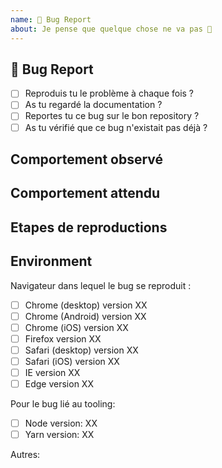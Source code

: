 ```yaml
---
name: 🐛 Bug Report
about: Je pense que quelque chose ne va pas 🤔
---
```

<!-- Aide nous à corriger ton bug en remplissant les informations suivantes. -->

## 🐛 Bug Report

<!-- Selectionne une ou plusieurs options avec un "x" -->

* [ ] Reproduis tu le problème à chaque fois ?
* [ ] As tu regardé la documentation ?
* [ ] Reportes tu ce bug sur le bon repository ?
* [ ] As tu vérifié que ce bug n'existait pas déjà ?

## Comportement observé

<!-- Décrit comment le bug se manifeste. -->

## Comportement attendu

<!-- Décrit le comportement que tu t'attends à avoir. -->

## Etapes de reproductions

<!-- Description des étapes pour reproduire le bug :
   1. Aller à '...'
   2. Cliquer sur '....'
   3. Faire défiler jusqu'à '....'
   4. Voir l'erreur '...'
-->

## Environment

Navigateur dans lequel le bug se reproduit : <!-- (remplace XX par la version du navigateur) -->

* [ ] Chrome (desktop) version XX
* [ ] Chrome (Android) version XX
* [ ] Chrome (iOS) version XX
* [ ] Firefox version XX
* [ ] Safari (desktop) version XX
* [ ] Safari (iOS) version XX
* [ ] IE version XX
* [ ] Edge version XX

Pour le bug lié au tooling: <!-- (remplace XX par la version de l'outil) -->

* [ ] Node version: XX
* [ ] Yarn version: XX

Autres:
<!-- Tous ce qui pourrait être utile pour cerner le bug, Système d'exploitation, IDE, ... -->
